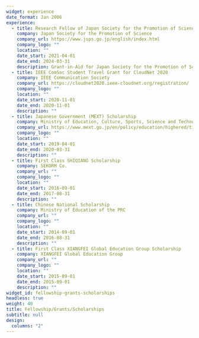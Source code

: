 ```yaml
---
widget: experience
date_format: Jan 2006
experience:
  - title: Research Fellow of Japan Society for the Promotion of Science
    company: Japan Society for the Promotion of Science
    company_url: https://www.jsps.go.jp/english/index.html
    company_logo: ""
    location: ""
    date_start: 2021-04-01
    date_end: 2024-03-31
    description: Grant-in-Aid for Japan Society for the Promotion of Science Fellows.
  - title: IEEE ComSoc Student Travel Grant for CloudNet 2020
    company: IEEE Communication Society
    company_url: https://cloudnet2020.ieee-cloudnet.org/registration/
    company_logo: ""
    location: ""
    date_start: 2020-11-01
    date_end: 2020-11-01
    description: ""
  - title: Japanese Government (MEXT) Scholarship
    company: Ministry of Education, Culture, Sports, Science and Technology of Japan
    company_url: https://www.mext.go.jp/en/policy/education/highered/title02/detail02/sdetail02/1373897.htm
    company_logo: ""
    location: ""
    date_start: 2019-04-01
    date_end: 2020-03-31
    description: ""
  - title: First Class SHIQIANG Scholarship
    company: SEKORM Co.
    company_url: ""
    company_logo: ""
    location: ""
    date_start: 2016-09-01
    date_end: 2017-08-31
    description: ""
  - title: Chinese National Scholarship
    company: Ministry of Education of the PRC
    company_url: ""
    company_logo: ""
    location: ""
    date_start: 2014-09-01
    date_end: 2016-08-31
    description: ""
  - title: First Class XIANGFEI Global Education Group Scholarship
    company: XIANGFEI Global Education Group
    company_url: ""
    company_logo: ""
    location: ""
    date_start: 2015-09-01
    date_end: 2015-09-01
    description: ""
widget_id: fellowship-grants-scholarships
headless: true
weight: 40
title: Fellowship/Grants/Scholarships
subtitle: null
design:
  columns: "2"
---
```

